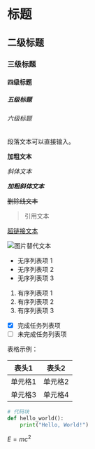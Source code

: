# 标题

## 二级标题

### 三级标题

#### 四级标题

##### 五级标题

###### 六级标题

段落文本可以直接输入。

**加粗文本**

*斜体文本*

***加粗斜体文本***

~~删除线文本~~

> 引用文本

[超链接文本](https://www.example.com)

![图片替代文本](https://www.example.com/image.jpg)

- 无序列表项 1
- 无序列表项 2
- 无序列表项 3

1. 有序列表项 1
2. 有序列表项 2
3. 有序列表项 3

- [x] 完成任务列表项
- [ ] 未完成任务列表项

表格示例：

| 表头1 | 表头2 |
|-------|-------|
| 单元格1 | 单元格2 |
| 单元格3 | 单元格4 |

```python
# 代码块
def hello_world():
    print("Hello, World!")
```

$E=mc^2$